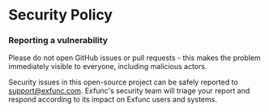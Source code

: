 # Security Policy

### Reporting a vulnerability

Please do not open GitHub issues or pull requests - this makes the problem immediately visible to everyone, including malicious actors.   

Security issues in this open-source project can be safely reported to support@exfunc.com.
Exfunc's security team will triage your report and respond according to its impact on Exfunc users and systems.
